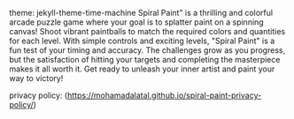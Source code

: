 theme: jekyll-theme-time-machine
Spiral Paint" is a thrilling and colorful arcade puzzle game where your goal is to splatter paint on a spinning canvas! Shoot vibrant paintballs to match the required colors and quantities for each level. With simple controls and exciting levels, "Spiral Paint" is a fun test of your timing and accuracy. The challenges grow as you progress, but the satisfaction of hitting your targets and completing the masterpiece makes it all worth it. Get ready to unleash your inner artist and paint your way to victory!

privacy policy:
(https://mohamadalatal.github.io/spiral-paint-privacy-policy/)
